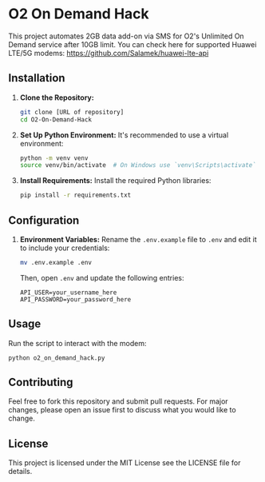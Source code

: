 # O2 On Demand Hack

This project automates 2GB data add-on via SMS for O2's Unlimited On Demand service after 10GB limit.
You can check here for supported Huawei LTE/5G modems: https://github.com/Salamek/huawei-lte-api

## Installation

1. **Clone the Repository:**
    ```bash
    git clone [URL of repository]
    cd O2-On-Demand-Hack
    ```

2. **Set Up Python Environment:**
    It's recommended to use a virtual environment:
    ```bash
    python -m venv venv
    source venv/bin/activate  # On Windows use `venv\Scripts\activate`
    ```

3. **Install Requirements:**
    Install the required Python libraries:
    ```bash
    pip install -r requirements.txt
    ```

## Configuration

1. **Environment Variables:**
    Rename the `.env.example` file to `.env` and edit it to include your credentials:
    ```bash
    mv .env.example .env
    ```
    Then, open `.env` and update the following entries:
    ```
    API_USER=your_username_here
    API_PASSWORD=your_password_here
    ```

## Usage

Run the script to interact with the modem:
```
python o2_on_demand_hack.py
```

## Contributing

Feel free to fork this repository and submit pull requests. For major changes, please open an issue first to discuss what you would like to change.

## License

This project is licensed under the MIT License see the LICENSE file for details.